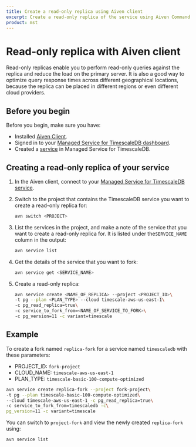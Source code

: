 ```yaml
---
title: Create a read-only replica using Aiven client 
excerpt: Create a read-only replica of the service using Aiven Command Line tool for fully managed services on AWS, Azure, or GCP.
product: mst
---
```


# Read-only replica with Aiven client

Read-only replicas enable you to perform read-only queries against the
replica and reduce the load on the primary server. It is also a
good way to optimize query response times across different geographical
locations, because the replica can be placed in different regions or
even different cloud providers.


## Before you begin

Before you begin, make sure you have: 

*   Installed [Aiven Client][aiven-client-install].
*   Signed in to your [Managed Service for TimescaleDB dashboard][mst-login].
*   Created a [service][create-service] in Managed Service for TimescaleDB.

<procedure>

## Creating a read-only replica of your service

1.  In the Aiven client, connect to your
    [Managed Service for TimescaleDB service][aiven-client-mst].

1.  Switch to the project that contains the TimescaleDB service you want to
    create a read-only replica for:

    ```bash
    avn switch <PROJECT>
    ```

1.  List the services in the project, and make a note of the service that you
    want to create a read-only replica for. It is listed under the`SERVICE_NAME` column in
    the output:

    ```bash
    avn service list
    ```

1.  Get the details of the service that you want to fork:

    ```bash
    avn service get <SERVICE_NAME>
    ```

1.  Create a read-only replica:

    ```bash
    avn service create <NAME_OF_REPLICA> --project <PROJECT_ID>\
    -t pg --plan <PLAN_TYPE> --cloud timescale-aws-us-east-1\
    -c pg_read_replica=true\
    -c service_to_fork_from=<NAME_OF_SERVICE_TO_FORK>\
    -c pg_version=11 -c variant=timescale
    ```

</procedure>

## Example

To create a fork named `replica-fork` for a service named `timescaledb` with these parameters:
* PROJECT_ID: `fork-project`
* CLOUD_NAME: `timescale-aws-us-east-1`
* PLAN_TYPE: `timescale-basic-100-compute-optimized` 

```bash
avn service create replica-fork --project fork-project\
-t pg --plan timescale-basic-100-compute-optimized\
--cloud timescale-aws-us-east-1 -c pg_read_replica=true\
-c service_to_fork_from=timescaledb -c\
pg_version=11 -c variant=timescale
```

You can switch to `project-fork` and view the newly created `replica-fork` using:

```bash
avn service list
```

[about-mst]: /mst/:currentVersion:/about-mst/
[aiven-client-install]: /mst/:currentVersion:/aiven-client/aiven-client-install/
[create-service]: /install/:currentVersion:/installation-mst/#create-your-first-service
[mst-login]: https://portal.managed.timescale.com
[aiven-client-mst]: /mst/:currentVersion:/aiven-client-install
